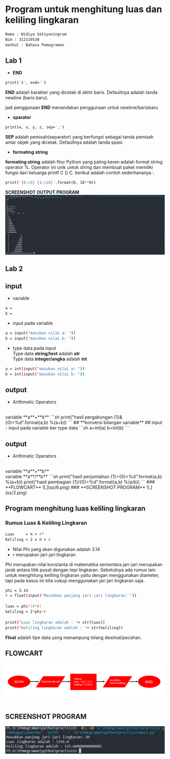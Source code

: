 # **Program untuk menghitung luas dan keliling lingkaran**

```sh 
Nama : Widiya Setiyaningrum
Nim : 312110530
matkul : Bahasa Pemograman
```
## **Lab 1**
- **END**

```sh
print('A', end='')
```
**END** adalah karakter yang dicetak di akhir baris. Defaultnya adalah tanda newline (baris baru).

jadi penggunaan **END** menandakan penggunaan untuk newline/barisbaru

- **sparator**
```sh
print(w, x, y, z, sep=',')
```

**SEP** adalah pemisah(separator) yang berfungsi sebagai tanda pemisah antar objek yang dicetak. Defaultnya adalah tanda spasi.

- **formating string**

**formating string** adalah fitur Python yang paling keren adalah format string operator %. Operator ini unik untuk string dan membuat paket memiliki fungsi dari keluarga printf C () C. 
berikut adalah contoh sederhananya : 
```sh
print('{0:>3} {1:>16}'.format(0, 10**0))
```
**SCREENSHOT OUTPUT PROGRAM**
![.](ss/1.png)

## **Lab 2**
## input
- variable
```sh
a = 
b =
```
- input pada variable 
```sh
a = input("masukan nilai a: "))
b = input("masukan nilai b: "))
```
- type data pada input
<br> Type data **string/text** adalah **str**
<br> Type data **integer/angka** adalah **int**
```sh
a = int(input("masukan nilai a: "))
b = int(input("masukan nilai b: "))
```
## output
- Arithmetic Operators
<br/>
variable **a**+**b** 
```sh
print("hasil pergabungan {1}&{0}=%d".format(a,b) %(a+b))
```
##  **konversi bilangan variable**
## input
- input pada variable ber type data
```sh
a=int(a)
b=int(b)
```

## output
- Arithmetic Operators
<br>
variable **a**+**b** 
<br>
variable **a**/**b** 
```sh
print("hasil perjumlahan {1}+{0}=%d".format(a,b) %(a+b))
print("hasil pembagian {1}/{0}=%d".format(a,b) %(a/b))
```
### **FLOWCART**
![.](ss/6.png)
### **SCREENSHOT PROGRAM**
![.](ss/2.png)

## **Program menghitung luas keliling lingkaran**

### Rumus Luas & Keliling Lingkaran
```sh
Luas     = π × r²
Keliling = 2 x π × r
```
- Nilai Phi yang akan digunakan adalah 3.14
- r merupakan jari-jari lingkaran

Phi merupakan nilai konstanta di matematika sementara jari-jari merupakan jarak antara titik pusat dengan tepi lingkaran. Sebetulnya ada rumus lain untuk menghitung keliling lingkaran yaitu dengan menggunakan diameter, tapi pada kasus ini kita cukup menggunakan jari jari lingkaran saja.

```sh
phi = 3.14
r = float(input("Masukkan panjang jari-jari lingkaran: "))

luas = phi*(r*r)
keliling = 2*phi*r

print("Luas lingkaran adalah : "+ str(luas))
print("Keliling lingkaran adalah : "+ str(keliling))
```
**Float** adalah tipe data yang menampung bilang desimal/pecahan.

## **FLOWCART**
![.](ss/7.png)
## **SCREENSHOT PROGRAM**
![.](ss/5.png)
